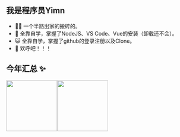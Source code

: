 ## 我是程序员Yimn
* 👨‍💻 一个半路出家的搬砖的。  
* 🏡 全靠自学，掌握了NodeJS、VS Code、Vue的安装（卸载还不会）。  
* 😺 全靠自学，掌握了github的登录注册以及Clone。  
* 👭 欢呼吧！！！  

## 今年汇总 ✨

<img align="center" height="137px" src="https://github-readme-stats.vercel.app/api?username=Glendia&hide_title=true&hide_border=true&show_icons=true&include_all_commits=true&line_height=21&bg_color=0,EC6C6C,FFD479,FFFC79,73FA79&theme=graywhite&locale=cn" /><img align="center" height="137px" src="https://github-readme-stats.vercel.app/api/top-langs/?username=Glendia&hide_title=true&hide_border=true&layout=compact&bg_color=0,73FA79,73FDFF,D783FF&theme=graywhite&locale=cn" />
